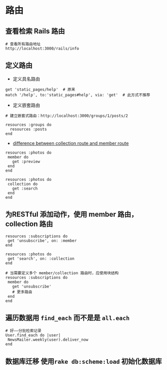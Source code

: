 # 路由

## 查看检索 Rails 路由
```
# 查看所有路由地址
http://localhost:3000/rails/info
```

## 定义路由
- 定义具名路由
```
get 'static_pages/help'  # 原来
match '/help', to:'static_pages#help', via: 'get'  # 此方式不推荐
```
- 定义嵌套路由
```
# 建立嵌套式路由：http://localhost:3000/groups/1/posts/2

resources :groups do
  resources :posts
end
```

- [difference between collection route and member route](http://stackoverflow.com/questions/3028653/difference-between-collection-route-and-member-route-in-ruby-on-rails)
 ```
 resources :photos do
  member do
    get :preview
  end
end

 resources :photos do
  collection do
    get :search
  end
end
 ```

## 为RESTful 添加动作，使用 member 路由，collection 路由

 ```
resources :subscriptions do
  get 'unsubscribe', on: :member
end

resources :photos do
  get 'search', on: :collection
end

# 当需要定义多个 member/collection 路由时，应使用块结构
resources :subscriptions do
  member do
    get 'unsubscribe'
    # 更多路由
  end
end
 ```

 ## 遍历数据用 `find_each` 而不是是 `all.each`
 ```
# 好——分批检索记录
User.find_each do |user|
  NewsMailer.weekly(user).deliver_now
end 
 ```

 ## 数据库迁移 使用`rake db:scheme:load` 初始化数据库
